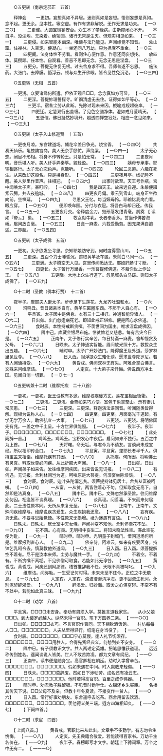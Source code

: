 <!-- { "loadSidebar": true } -->
　　○五更转（南宗定邪正　五首） 

　　释神会 
　　一更初。妄想真如不异居。迷则真如是妄想。悟则妄想是真如。　　念不起。更无余。见本性。等空虚。有作有求非解脱。无作无求是功夫。 【 一○三○】 
　　二更催。大圆宝镜镇安台。众生不了攀缘病。由斯障闭心不开。　　本自净。没尘埃。无染着。绝轮回。诸行无常是生灭。但观实相见如来。 【 一○三一】 
　　三更侵。如来智能本幽深。唯佛与法乃能见。声闻缘觉不知音。　　处山窟。住禅林。入空定。便凝心。一坐还同八万劫。只为担麻不重金。 【 一○三二】 
　　四更阑。法身体性不劳看。看则住心便作意。作意还同妄想抟。　　放四体。莫攒顽。任本性。自观看。善恶不思即无念。无念无思是涅盘。 【 一○三三】 
　　五更分。菩提无住复无根。过去舍身求不得。吾师普遂不忘恩。　　施法药。大张门。去障膜。豁浮云。顿与众生开佛眼。皆令见性免沉沦。 【 一○三四】 

　　○五更转（无相　五首） 

　　一更浅。众要诸缘何所遣。但依正观且□□。念念真如方可显。 【 一○三五】 
　　二更深。菩提妙理誓探寻。旷彻清虚无去住。证得如如平等心。 【 一○三六】 
　　三更半。宿昔尘劳从此断。先除过现未来因。栰喻成规超彼岸。 【 一○三七】 
　　四更迁。定慧双行出盖缠。了见色空圆净体。澄如戒月莹晴天。 【 一○三八】 
　　五更催。佛日凝然妙境开。超透四禅空寂处。相应一念见如来。 【 一○三九】 

　　○五更转（太子入山修道赞　十五首） 

　　一更夜月凉。东宫建道场。幡花伞盖日争光。烧宝香。 【 一○四○】 
　　共奏天仙乐。龟兹韵宫商。美人无奈手颐忙。声绕梁。 【 一○四一】 
　　太子无心恋。闭目不形相。将身不作转轮王。只是怕无常。 【 一○四二】 
　　二更夜月明。音乐堪人听。美人纤手弄秦筝。貌轻盈。 【 一○四三】 
　　姨母专承事。耶输相逐行。太子无心恋色声。岂能听。 【 一○四四】 
　　轮回三恶道。六趣在死生。从来改却这般名。只是换身形。 【 一○四五】 
　　三更夜月亭。嫔妃睡不醒。美人梦里作音声。往相迎。 【 一○四六】 
　　出家时欲至。天王号作瓶。宫中闻唤太子声。甚叮咛。 【 一○四七】 
　　我是四天王。故来远自迎。朱鬃便蹑紫云腾。共去夜逾城。 【 一○四八】 
　　四更夜月偏。乘云到雪山。端身正坐欲向前。坐禅延。 【 一○四九】 
　　寻思父王忆。每当姨母怜。耶输忆我向门看。眼应穿。 【 一○五○】 
　　便即唤车匿。分付与衣冠。将吾白马却归还。传我言。 【 一○五一】 
　　五更夜月交。帝释度金刀。毁形落发绀青毫。鹊奠 【 读如『帝』。】 巢。 【 一○五二】 
　　牧女献牛乳。长者奉香茅。誓当作佛苦海峤。眉间放白毫。 【 一○五三】 
　　日食一麻麦。六载受勤劳。因充果满自逍遥。三界超。 【 一○五四】 

　　○五更转（太子成佛　五首） 

　　一更初。太子欲发坐寻思。奈知耶娘防守到。何时度得雪山川。 【 一○五五】 
　　二更深。五百个力士睡昏沉。遮取黄羊及车匿。朱鬃白马同一心。 【 一○五六】 
　　三更满。太子腾空无人见。宫里传闻悉达无。耶娘肝肠寸寸断。 【 一○五七】 
　　四更长。太子苦行万里香。一乐菩提修佛道。不藉你世上作公王。 【 一○五八】 
　　五更晓。大地上众生行道了。忽见城头白马踪。则知太子成佛了。 【 一○五九】 

　　○十二时（圣教（佛本行赞）　十二首） 

　　夜半子。摩耶夫人诞太子。步步足下生莲花。九龙齐吐温和水。 【 一○六○】 
　　鸡鸣丑。昔日诸亲本自有。黄羊车匿圈东西。不那千人自心有。 【 一○六一】 
　　平旦寅。太子因中是佛身。本有三十二相好。神通智能异诸人。 【 一○六二】 
　　日出卯。出门忽逢病死老。即知此戒正堪修。便是回心求佛道。 【 一○六三】 
　　食时辰。本性持戒断贪嗔。不羡世间为国主。唯求涅盘成佛因。 【 一○六四】 
　　隅中己。库藏金银尽布施。怜贫恤老又慈悲。每有苦灾今日是。 【 一○六五】 
　　正南午。太子修行实辛苦。每日持斋一麻麦。舍却悭贪及父母。 【 一○六六】 
　　日昳未。太子神通实智能。眉间放光照十方。救拔众生出五趣。 【 一○六七】 
　　晡时申。太子广开妙法门。降得魔王及外道。莎罗林里见世尊。 【 一○六八】 
　　日入酉。阎浮提众生难化诱。愿求世尊陀罗尼。若有人闻诵持受。 【 一○六九】 
　　黄昏戌。佛闻双林无有失。阿难合掌白佛言。文殊来问维摩诘。 【 一○七○】 
　　人定亥。十大弟子来忏悔。佛说西方净土国。见闻自消一切罪。 【 一○七一】 

　　○五更转兼十二时（维摩托疾　二十八首） 

　　一更初。一更初。医王设教有多途。维摩权疾徙方丈。莲花宝相坐街衢。 【 一○七二】 
　　二更浅。二更浅。金粟如来巧方便。室包干象掌擎山。示有妻儿常厌患。 【 一○七三】 
　　三更深。三更深。释迦演法语同音。听闻随类皆得解。观根为说称人心。 【 一○七四】 
　　四更至。四更至。月面毫光千道起。有学无学万余人。助佛弘宣一大事。 【 一○七五】 
　　五更晓。五更晓。将明佛国先有兆。一盖之中千土呈。十方世界俱能照。 【 一○七六】 
　　夜半子。夜半子。□□□□□□□。□□□□□□□。□□□□□□□。 【 一○七七】 
　　【 此处阙辞一首。】 
　　鸡鸣丑。鸡鸣丑。宝积发心中夜后。启问如来不独行。五百之中为上首。 【 一○七八】 
　　天将曙。命无垢。与君今为不请友。言谈尚未成宝经。所以相印传金口。 【 一○七九】 
　　平旦寅。平旦寅。毘耶长者半千人。俱持宝盖来相诣。维摩托疾有其因。 【 一○八○】 
　　从托疾。何所因。将明佛土有灵真。料取世尊必问疾。从此折服大声闻。 【 一○八一】 
　　日出卯。日出卯。声闻弟子如来告。汝往维摩问疾因。出来皆说无词报。 【 一○八二】 
　　有何遇。无词报。舍利林间岂为道。呵嗔原是大菩提。何须宴坐除烦恼。 【 一○八三】 
　　食时辰。食时辰。迦叶头陀偏乞贫。须菩提持钵见居士。舍贫从富被呵嗔。 【 一○八四】 
　　一从富。一从贫。两皆住着心不匀。但知取食无高下。自然即是法真身。 【 一○八五】 
　　隅中已。隅中已。文殊忽然承圣旨。往问维摩疾何因。相逢皆不谈真理。 【 一○八六】 
　　谈真理。问善喜。不来而来何届此。二士法性原本同。无所从来复无至。 【 一○八七】 
　　正南午。正南午。文殊问疾维摩与。维摩说疾贪爱生。众生疾损我还愈。 【 一○八八】 
　　妄有疾。真无愈。不要寻思始觉悟。本性原来无损增。祗为迷愚有言语。 【 一○八九】 
　　日昳未。日昳未。居士室中天女侍。声闻神变不知他。舍利怀惭花不坠。 【 一○九○】 
　　花不落。心有畏。无明相中妄生二。将知未晓法性空。滞此空花便为耻。 【 一○九一】 
　　晡时申。晡时申。光明童子到城门。借问道场何所是。维摩报到直心人。 【 一○九二】 
　　佛亲侍。阿难云。如来有疾要医身。持钵乞乳呵令去。慎莫教他外道闻。 【 一○九三】 
　　日入酉。日入酉。须菩提解空不着有。尼干是汝本来师。尘劳与魔共一手。 【 一○九四】 
　　不着空。不着有。不断贪嗔不离垢。不见佛僧可取食。若能如此无诤咎。 【 一○九五】 
　　黄昏戌。黄昏戌。问疾还到阿那律。稽首推辞我不任。天眼不真被呵叱。 【 一○九六】 
　　维摩诘。问弥勒。一生受记何时得。未来未至不住今。正位之中无歇息。 【 一○九七】 
　　人定亥。人定亥。湍波澄澄清净海。更不回流生死河。永别泥棃辞渴爱。 【 一○九八】 
　　辞渴爱。归妙海。取舍之心俱窒碍。不空不有不处中。若能如此真三昧。 【 一○九九】 

　　○十二时（劝学　八首） 

　　平旦寅。□□□□未安身。奉劝有男须入学。莫推言道我家贫。　　从小父娘□□□。到大偻罗必越人。纵然未得一官职。笔下方圆养二亲。 【 一一○○】 
　　日出卯。□□□□□衣巧。不言官职作曹同。天下相钦酒饭饱。　　村坊每每人□□。□□□□□□□。人夫丛里得轻行。纸笔在身当役了。 【 一一○一】 
　　食时辰。□□□□□□□。□□□宁心莫慢。逢人礼节切须存。　　□□□□□□□。□□□□用胜人。会得先贤经典义。何愁到处不安身。 【 一一○二】 
　　隅中巳。有子须教识文字。共人两递定英雄。把笔思惟获道理。　　远近称传到姓名。遥闻谈说人皆美。世人不敢苦欺凌。都为文章有纲纪。 【 一一○三】 
　　正南午。读书便是随身宝。高官卿相在朝廷。幼时入学曾辛苦。　　□□□□□□□。□□□□□□□。假如未遇在中间。时人岂敢来轻侮。 【 一一○四】 
　　日昳未。□□□□莫辞废。然如日下涉劬劳。成名还有凌云志。　　□□□□□□□。□□□□□□□。他时若得高官职。百里之成作伟器。 【 一一○五】 
　　晡时申。劝君教子胜留银。不见昔时勤学仕。衣锦还乡朱买臣。　　名播其传天下说。□□父母不及亲。但教十年冬夏读。不搂变作一贫人。 【 一一○六】 
　　日入酉。常行好事劝朋友。东舍遥呼去吃茶。西舍用留去饮酒。　　□□□□□□□。□□□□□□□。羡他德义美三端。遐方四海相知久。 【 一一○七】 
　　【 下阙四首。】 

　　○十二时（求宦　四首） 

　　【 上阙八首。】 
　　黄昏戌。官职比来从此出。文章争不多勤学。有志勿令生愧悔。 【 一一○八】 
　　人定亥。先王典籍合敬爱。若能读得百家书。万劫千生名价在。 【 一一○九】 
　　夜半子。春榜即写才文字。朝廷上下骋词章。万个之中无有二。 【 一一一○】 
